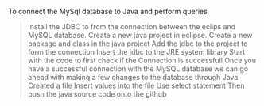 To connect the MySql database to Java and perform queries
> Install the JDBC to from the connection between the eclips and MySQL database.
> Create a new java project in eclipse.
> Create a new package and class in the java project 
> Add the jdbc to the project to form the connection 
> Insert the jdbc to the JRE system library
> Start with the code to first check if the Connection is successfull
> Once you have a successful connection with the MySQL database we can go ahead with making a few changes to the database through Java
> Created a file 
> Insert values into the file 
> Use select statement
> Then push the java source code onto the github
